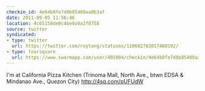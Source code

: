 ```yaml
---
checkin_id: 4e64b8fe7d8b85408aa0b3af
date: 2011-09-05 11:56:46
location: 4c65158de0c4be9a9a2f8758
source: twitter
syndicated:
- type: twitter
  url: https://twitter.com/roytang/statuses/110682783017480192/
- type: foursquare
  url: https://www.swarmapp.com/user/405004/checkin/4e64b8fe7d8b85408aa0b3af?s=HrZ7GtA09i_ktWhajfx9nQVxNFo&ref=tw
---
```


I'm at California Pizza Kitchen (Trinoma Mall, North Ave., btwn EDSA & Mindanao Ave., Quezon City) http://4sq.com/pUFUdW